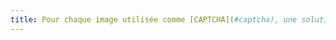 ```yaml
---
title: Pour chaque image utilisée comme [CAPTCHA](#captcha), une solution d’accès alternatif au contenu ou à la fonction du CAPTCHA est-elle présente ?
---
```


